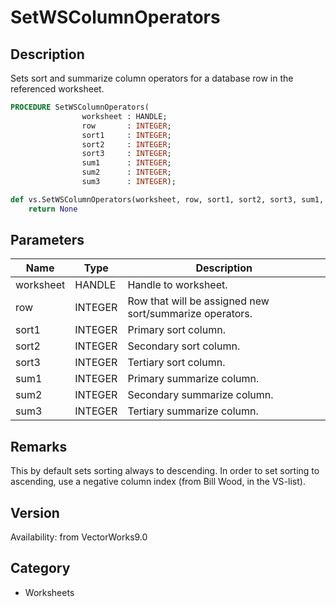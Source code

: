 # SetWSColumnOperators

## Description
Sets sort and summarize column operators for a database row in the referenced worksheet.

```pascal
PROCEDURE SetWSColumnOperators(
				worksheet : HANDLE;
				row       : INTEGER;
				sort1     : INTEGER;
				sort2     : INTEGER;
				sort3     : INTEGER;
				sum1      : INTEGER;
				sum2      : INTEGER;
				sum3      : INTEGER);
```

```python
def vs.SetWSColumnOperators(worksheet, row, sort1, sort2, sort3, sum1, sum2, sum3):
    return None
```

## Parameters
|Name|Type|Description|
|---|---|---|
|worksheet|HANDLE|Handle to worksheet.|
|row|INTEGER|Row that will be assigned new sort/summarize operators.|
|sort1|INTEGER|Primary sort column.|
|sort2|INTEGER|Secondary sort column.|
|sort3|INTEGER|Tertiary sort column.|
|sum1|INTEGER|Primary summarize column.|
|sum2|INTEGER|Secondary summarize column.|
|sum3|INTEGER|Tertiary summarize column.|

## Remarks
This by default sets sorting always to descending. In order to set sorting to ascending, use a negative column index (from Bill Wood, in the VS-list).

## Version
Availability: from VectorWorks9.0

## Category
* Worksheets

